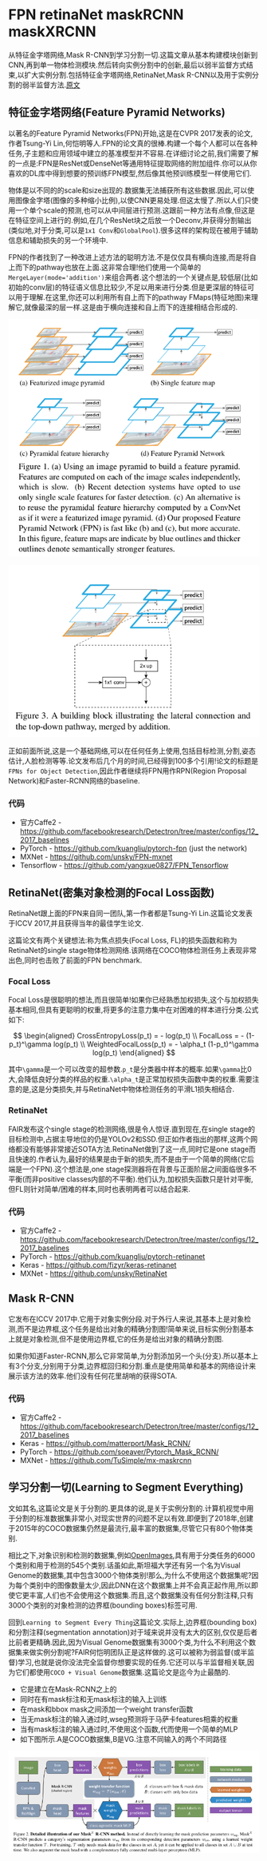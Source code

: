 # FPN retinaNet maskRCNN maskXRCNN
从特征金字塔网络,Mask R-CNN到学习分割一切.这篇文章从基本构建模块创新到CNN,再到单一物体检测模块.然后转向实例分割中的创新,最后以弱半监督方式结束,以扩大实例分割.包括特征金字塔网络,RetinaNet,Mask R-CNN以及用于实例分割的弱半监督方法.[原文](https://skrish13.github.io/articles/2018-03/fair-cv-saga)

## 特征金字塔网络(Feature Pyramid Networks)
以著名的Feature Pyramid Networks(FPN)开始,这是在CVPR 2017发表的论文,作者Tsung-Yi Lin,何恺明等人.FPN的论文真的很棒.构建一个每个人都可以在各种任务,子主题和应用领域中建立的基准模型并不容易.在详细讨论之前,我们需要了解的一点是:FPN是ResNet或DenseNet等通用特征提取网络的附加组件.你可以从你喜欢的DL库中得到想要的预训练FPN模型,然后像其他预训练模型一样使用它们.

物体是以不同的的scale和size出现的.数据集无法捕获所有这些数据.因此,可以使用图像金字塔(图像的多种缩小比例),以使CNN更易处理.但这太慢了.所以人们只使用一个单个scale的预测,也可以从中间层进行预测.这跟前一种方法有点像,但这是在特征空间上进行的.例如,在几个ResNet块之后放一个Deconv,并获得分割输出(类似地,对于分类,可以是`1x1 Conv`和`GlobalPool`).很多这样的架构现在被用于辅助信息和辅助损失的另一个环境中.

FPN的作者找到了一种改进上述方法的聪明方法.不是仅仅具有横向连接,而是将自上而下的pathway也放在上面.这非常合理!他们使用一个简单的`MergeLayer(mode='addition')`来组合两者.这个想法的一个关键点是,较低层(比如初始的conv层)的特征语义信息比较少,不足以用来进行分类.但是更深层的特征可以用于理解.在这里,你还可以利用所有自上而下的pathway FMaps(特征地图)来理解它,就像最深的层一样.这是由于横向连接和自上而下的连接相结合形成的.

![](FPN_retinaNet_maskRCNN_maskXRCNN.md.01.png)

![](FPN_retinaNet_maskRCNN_maskXRCNN.md.02.png)

正如前面所说,这是一个基础网络,可以在任何任务上使用,包括目标检测,分割,姿态估计,人脸检测等等.论文发布后几个月的时间,已经得到100多个引用!论文的标题是`FPNs for Object Detection`,因此作者继续将FPN用作RPN(Region Proposal Network)和Faster-RCNN网络的baseline.

### 代码
- 官方Caffe2 - https://github.com/facebookresearch/Detectron/tree/master/configs/12_2017_baselines
- PyTorch - https://github.com/kuangliu/pytorch-fpn (just the network)
- MXNet - https://github.com/unsky/FPN-mxnet
- Tensorflow - https://github.com/yangxue0827/FPN_Tensorflow

## RetinaNet(密集对象检测的Focal Loss函数)
RetinaNet跟上面的FPN来自同一团队,第一作者都是Tsung-Yi Lin.这篇论文发表于ICCV 2017,并且获得当年的最佳学生论文.

这篇论文有两个关键想法:称为焦点损失(Focal Loss, FL)的损失函数和称为RetinaNet的single stage物体检测网络.该网络在COCO物体检测任务上表现非常出色,同时也击败了前面的FPN benchmark.

### Focal Loss
Focal Loss是很聪明的想法,而且很简单!如果你已经熟悉加权损失,这个与加权损失基本相同,但具有更聪明的权重,将更多的注意力集中在对困难的样本进行分类.公式如下:

$$
\begin{aligned}
CrossEntropyLoss(p_t) = - log(p_t) \\
FocalLoss = - (1-p_t)^\gamma log(p_t) \\
WeightedFocalLoss(p_t) = - \alpha_t (1-p_t)^\gamma log(p_t)
\end{aligned}
$$

其中`\gamma`是一个可以改变的超参数.`p_t`是分类器中样本的概率.如果`\gamma`比0大,会降低良好分类的样品的权重.`\alpha_t`是正常加权损失函数中类的权重.需要注意的是,这是分类损失,并与RetinaNet中物体检测任务的平滑L1损失相结合.

### RetinaNet
FAIR发布这个single stage的检测网络,很是令人惊讶.直到现在,在single stage的目标检测中,占据主导地位的仍是YOLOv2和SSD.但正如作者指出的那样,这两个网络都没有能够非常接近SOTA方法.RetinaNet做到了这一点,同时它是one stage而且快速的.作者认为,最好的结果是由于新的损失,而不是由于一个简单的网络(它后端是一个FPN).这个想法是,one stage探测器将在背景与正面阶层之间面临很多不平衡(而非positive classes内部的不平衡).他们认为,加权损失函数只是针对平衡,但FL则针对简单/困难的样本,同时也表明两者可以结合起来.

### 代码
- 官方Caffe2 - https://github.com/facebookresearch/Detectron/tree/master/configs/12_2017_baselines
- PyTorch - https://github.com/kuangliu/pytorch-retinanet
- Keras - https://github.com/fizyr/keras-retinanet
- MXNet - https://github.com/unsky/RetinaNet

## Mask R-CNN
它发布在ICCV 2017中.它用于对象实例分段.对于外行人来说,其基本上是对象检测,而不是边界框,这个任务是给出对象的精确分割图!简单来说,目标实例分割基本上就是对象检测,但不是使用边界框,它的任务是给出对象的精确分割图.

如果你知道Faster-RCNN,那么它非常简单,为分割添加另一个头(分支).所以基本上有3个分支,分别用于分类,边界框回归和分割.重点是使用简单和基本的网络设计来展示该方法的效率.他们没有任何花里胡哨的获得SOTA.

### 代码
- 官方Caffe2 - https://github.com/facebookresearch/Detectron/tree/master/configs/12_2017_baselines
- Keras - https://github.com/matterport/Mask_RCNN/
- PyTorch - https://github.com/soeaver/Pytorch_Mask_RCNN/
- MXNet - https://github.com/TuSimple/mx-maskrcnn

## 学习分割一切(Learning to Segment Everything)
文如其名,这篇论文是关于分割的.更具体的说,是关于实例分割的.计算机视觉中用于分割的标准数据集非常小,对现实世界的问题不足以有效.即便到了2018年,创建于2015年的COCO数据集仍然是最流行,最丰富的数据集,尽管它只有80个物体类别.

相比之下,对象识别和检测的数据集,例如[OpenImages](https://github.com/openimages),具有用于分类任务的6000个类别和用于检测的545个类别.话虽如此,斯坦福大学还有另一个名为Visual Genome的数据集,其中包含3000个物体类别!那么,为什么不使用这个数据集呢?因为每个类别中的图像数量太少,因此DNN在这个数据集上并不会真正起作用,所以即使它更丰富,人们也不会使用这个数据集.而且,这个数据集没有任何分割注释,只有3000个类别的对象检测的边界框(bounding boxes)标签可用.

回到`Learning to Segment Every Thing`这篇论文.实际上,边界框(bounding box)和分割注释(segmentation annotation)对于域来说并没有太大的区别,仅仅是后者比前者更精确.因此,因为Visual Genome数据集有3000个类,为什么不利用这个数据集来做实例分割呢?FAIR何恺明团队正是这样做的.这可以被称为弱监督(或半监督)学习,也就是说你没法完全监督你想要实现的任务.它还可以与半监督相关联,因为它们都使用`COCO + Visual Genome`数据集.这篇论文是迄今为止最酷的.

- 它是建立在Mask-RCNN之上的
- 同时在有mask标注和无mask标注的输入上训练
- 在mask和bbox mask之间添加一个weight transfer函数
- 当无mask标注的输入通过时,wseg预测将于马萨卡features相乘的权重
- 当有mask标注的输入通过时,不使用这个函数,代而使用一个简单的MLP
- 如下图所示.A是COCO数据集,B是VG.注意不同输入的两个不同路径

![](FPN_retinaNet_maskRCNN_maskXRCNN.md.03.png)